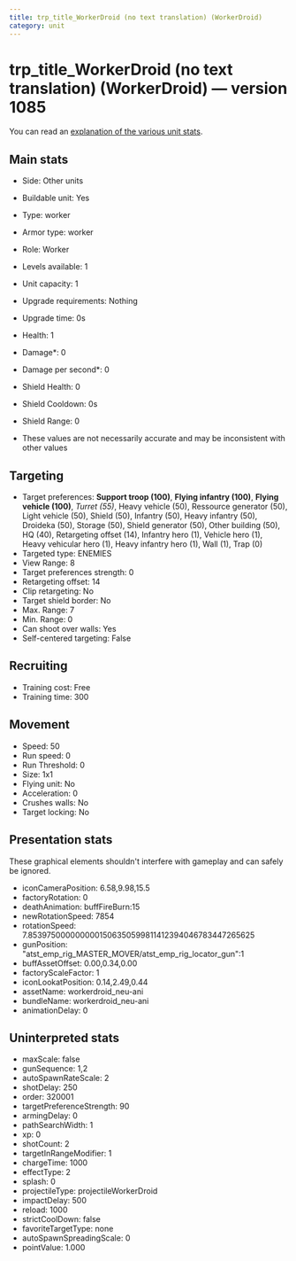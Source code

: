 ```yaml
---
title: trp_title_WorkerDroid (no text translation) (WorkerDroid)
category: unit
---
```


# trp_title_WorkerDroid (no text translation) (WorkerDroid) — version 1085

You can read an [explanation  of the various unit stats](unitexplained.md).

## Main stats

  * Side: Other units
  * Buildable unit: Yes
  * Type: worker
  * Armor type: worker
  * Role: Worker
  * Levels available: 1
  * Unit capacity: 1
  * Upgrade requirements: Nothing
  * Upgrade time: 0s
  * Health: 1
  * Damage*: 0
  * Damage per second*: 0
  * Shield Health: 0
  * Shield Cooldown: 0s
  * Shield Range: 0

* These values are not necessarily accurate and may be inconsistent with other values

## Targeting

  * Target preferences: **Support troop (100)**, **Flying infantry (100)**, **Flying vehicle (100)**, _Turret (55)_, Heavy vehicle (50), Ressource generator (50), Light vehicle (50), Shield (50), Infantry (50), Heavy infantry (50), Droideka (50), Storage (50), Shield generator (50), Other building (50), HQ (40), Retargeting offset (14), Infantry hero (1), Vehicle hero (1), Heavy vehicular hero (1), Heavy infantry hero (1), Wall (1), Trap (0)
  * Targeted type: ENEMIES
  * View Range: 8
  * Target preferences strength: 0
  * Retargeting offset: 14
  * Clip retargeting: No
  * Target shield border: No
  * Max. Range: 7
  * Min. Range: 0
  * Can shoot over walls: Yes
  * Self-centered targeting: False

## Recruiting

  * Training cost: Free
  * Training time: 300

## Movement

  * Speed: 50
  * Run speed: 0
  * Run Threshold: 0
  * Size: 1x1
  * Flying unit: No
  * Acceleration: 0
  * Crushes walls: No
  * Target locking: No

## Presentation stats

These graphical elements shouldn't interfere with gameplay and can safely be ignored.

  * iconCameraPosition: 6.58,9.98,15.5
  * factoryRotation: 0
  * deathAnimation: buffFireBurn:15
  * newRotationSpeed: 7854
  * rotationSpeed: 7.8539750000000001506350599811412394046783447265625
  * gunPosition: "atst_emp_rig_MASTER_MOVER/atst_emp_rig_locator_gun":1
  * buffAssetOffset: 0.00,0.34,0.00
  * factoryScaleFactor: 1
  * iconLookatPosition: 0.14,2.49,0.44
  * assetName: workerdroid_neu-ani
  * bundleName: workerdroid_neu-ani
  * animationDelay: 0

## Uninterpreted stats

  * maxScale: false
  * gunSequence: 1,2
  * autoSpawnRateScale: 2
  * shotDelay: 250
  * order: 320001
  * targetPreferenceStrength: 90
  * armingDelay: 0
  * pathSearchWidth: 1
  * xp: 0
  * shotCount: 2
  * targetInRangeModifier: 1
  * chargeTime: 1000
  * effectType: 2
  * splash: 0
  * projectileType: projectileWorkerDroid
  * impactDelay: 500
  * reload: 1000
  * strictCoolDown: false
  * favoriteTargetType: none
  * autoSpawnSpreadingScale: 0
  * pointValue: 1.000

